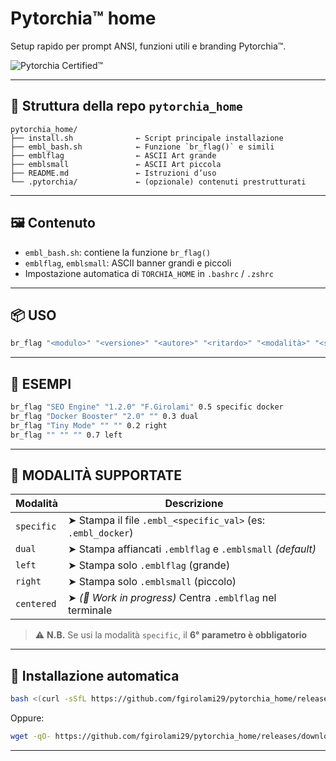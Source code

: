 # Pytorchia™ home

Setup rapido per prompt ANSI, funzioni utili e branding Pytorchia™.

![Pytorchia Certified™](https://img.shields.io/badge/Pytorchia%E2%84%A2-Certified-29abe2?style=for-the-badge&logo=github)

---

## 📁 Struttura della repo `pytorchia_home`

```
pytorchia_home/
├── install.sh              ← Script principale installazione
├── embl_bash.sh            ← Funzione `br_flag()` e simili
├── emblflag                ← ASCII Art grande
├── emblsmall               ← ASCII Art piccola
├── README.md               ← Istruzioni d’uso
└── .pytorchia/             ← (opzionale) contenuti prestrutturati
```

---

## 🖼 Contenuto

-   `embl_bash.sh`: contiene la funzione `br_flag()`
-   `emblflag`, `emblsmall`: ASCII banner grandi e piccoli
-   Impostazione automatica di `TORCHIA_HOME` in `.bashrc` / `.zshrc`

---

## 📦 USO

```bash
br_flag "<modulo>" "<versione>" "<autore>" "<ritardo>" "<modalità>" "<specific_val>"
```

---

## 📘 ESEMPI

```bash
br_flag "SEO Engine" "1.2.0" "F.Girolami" 0.5 specific docker
br_flag "Docker Booster" "2.0" "" 0.3 dual
br_flag "Tiny Mode" "" "" 0.2 right
br_flag "" "" "" 0.7 left
```

---

## 🎨 MODALITÀ SUPPORTATE

| Modalità   | Descrizione                                                  |
| ---------- | ------------------------------------------------------------ |
| `specific` | ➤ Stampa il file `.embl_<specific_val>` (es: `.embl_docker`) |
| `dual`     | ➤ Stampa affiancati `.emblflag` e `.emblsmall` _(default)_   |
| `left`     | ➤ Stampa solo `.emblflag` (grande)                           |
| `right`    | ➤ Stampa solo `.emblsmall` (piccolo)                         |
| `centered` | ➤ _(🧪 Work in progress)_ Centra `.emblflag` nel terminale   |

> ⚠️ **N.B.** Se usi la modalità `specific`, il **6° parametro è obbligatorio**

---

## 🧪 Installazione automatica

```bash
bash <(curl -sSfL https://github.com/fgirolami29/pytorchia_home/releases/download/v1.5.7/install.sh)
```

Oppure:

```bash
wget -qO- https://github.com/fgirolami29/pytorchia_home/releases/download/v1.5.7/install.sh | bash
```

---

